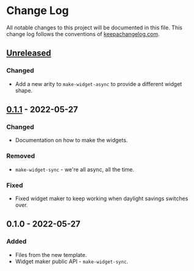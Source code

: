 # Change Log
All notable changes to this project will be documented in this file. This change log follows the conventions of [keepachangelog.com](http://keepachangelog.com/).

## [Unreleased]
### Changed
- Add a new arity to `make-widget-async` to provide a different widget shape.

## [0.1.1] - 2022-05-27
### Changed
- Documentation on how to make the widgets.

### Removed
- `make-widget-sync` - we're all async, all the time.

### Fixed
- Fixed widget maker to keep working when daylight savings switches over.

## 0.1.0 - 2022-05-27
### Added
- Files from the new template.
- Widget maker public API - `make-widget-sync`.

[Unreleased]: https://sourcehost.site/your-name/lesson/compare/0.1.1...HEAD
[0.1.1]: https://sourcehost.site/your-name/lesson/compare/0.1.0...0.1.1
